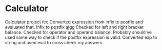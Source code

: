 # Calculator
Calculator project fcc
Converted expression from infix to postfix and evaluated that.
Infix to postfix [algo](http://faculty.cs.niu.edu/~hutchins/csci241/eval.htm)
Checked for left and right bracket balance.
Checked for operator and operand balance.
Probably should've used some way to check if the postfix expression is valid.
Converted exp to string and used eval to cross check my answers. 
